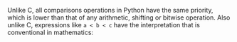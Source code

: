 Unlike C, all comparisons operations in Python have the same priority, which is lower than that of any arithmetic, shifting or bitwise operation. Also unlike C, expressions like `a < b < c` have the interpretation that is conventional in mathematics: